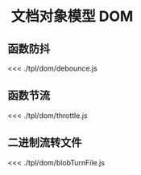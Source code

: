#   文档对象模型 DOM

## 函数防抖

<<< ./tpl/dom/debounce.js

## 函数节流

<<< ./tpl/dom/throttle.js

## 二进制流转文件

<<< ./tpl/dom/blobTurnFile.js
 
 <comment-comment/>